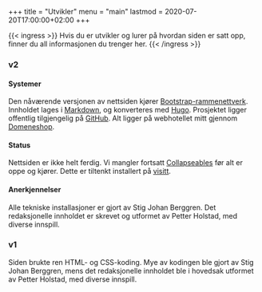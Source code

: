 +++
title = "Utvikler"
menu = "main"
lastmod = 2020-07-20T17:00:00+02:00
+++

{{< ingress >}}
Hvis du er utvikler og lurer på hvordan siden er satt opp, finner du all informasjonen du trenger her.
{{< /ingress >}}

### v2

#### Systemer
Den nåværende versjonen av nettsiden kjører [Bootstrap-rammenettverk](https://getbootstrap.com). Innholdet lages i [Markdown](https://daringfireball.net/projects/markdown/syntax), og konverteres med [Hugo](https://gohugo.io). Prosjektet ligger offentlig tilgjengelig på [GitHub](https://github.com/Stigjb/pdog.no). Alt ligger på webhotellet mitt gjennom [Domeneshop](https://domene.shop).

#### Status  
Nettsiden er ikke helt ferdig. Vi mangler fortsatt [Collapseables](https://getbootstrap.com/docs/4.5/components/collapse/) før alt er oppe og kjører. Dette er tiltenkt installert på <a href="../visit">visitt</a>.

#### Anerkjennelser
Alle tekniske installasjoner er gjort av Stig Johan Berggren. Det redaksjonelle innholdet er skrevet og utformet av Petter Holstad, med diverse innspill.

### v1
Siden brukte ren HTML- og CSS-koding. Mye av kodingen ble gjort av Stig Johan Berggren, mens det redaksjonelle innholdet ble i hovedsak utformet av Petter Holstad, med diverse innspill.